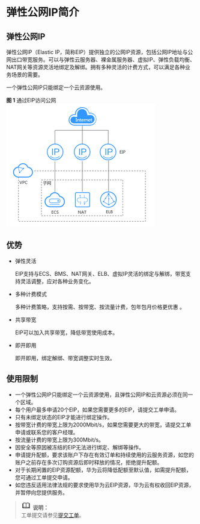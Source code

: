 # 弹性公网IP简介<a name="zh-cn_topic_0166932709"></a>

## 弹性公网IP<a name="section267602115215"></a>

弹性公网IP（Elastic IP，简称EIP）提供独立的公网IP资源，包括公网IP地址与公网出口带宽服务。可以与弹性云服务器、裸金属服务器、虚拟IP、弹性负载均衡、NAT网关等资源灵活地绑定及解绑。拥有多种灵活的计费方式，可以满足各种业务场景的需要。

一个弹性公网IP只能绑定一个云资源使用。

**图 1**  通过EIP访问公网<a name="fig151339100399"></a>  
![](figures/通过EIP访问公网.png "通过EIP访问公网")

## 优势<a name="section1368115224235"></a>

-   弹性灵活

    EIP支持与ECS、BMS、NAT网关、ELB、虚拟IP灵活的绑定与解绑，带宽支持灵活调整，应对各种业务变化。

-   多种计费模式

    多种计费策略，支持按需、按带宽、按流量计费，包年包月价格更优惠 。

-   共享带宽

    EIP可以加入共享带宽，降低带宽使用成本。

-   即开即用

    即开即用，绑定解绑、带宽调整实时生效。


## 使用限制<a name="section4175311320"></a>

-   一个弹性公网IP只能绑定一个云资源使用，且弹性公网IP和云资源必须在同一个区域。
-   每个用户最多申请20个EIP，如果您需要更多的EIP，请提交工单申请。
-   只有未绑定状态的EIP才能进行绑定操作。
-   按带宽计费的带宽上限为2000Mbit/s，如果您需要更大的带宽，请提交工单申请或联系您的客户经理。
-   按流量计费的带宽上限为300Mbit/s。
-   因安全等原因被冻结的EIP无法进行绑定、解绑等操作。
-   申请提升配额，要求该账户下存在有效订单和持续使用的云服务资源，如您的账户之前存在多次订购资源后即时释放的情况，拒绝提升配额。
-   对于长期闲置的EIP资源配额，华为云将降低配额至默认值，如需提升配额，您可通过工单提交申请。
-   如您违反适用法律法规的要求使用华为云EIP资源，华为云有权收回EIP资源，并暂停向您提供服务。

>![](public_sys-resources/icon-note.gif) **说明：**   
>工单提交请参见[提交工单](https://support.huaweicloud.com/usermanual-ticket/zh-cn_topic_0127038618.html)。  

